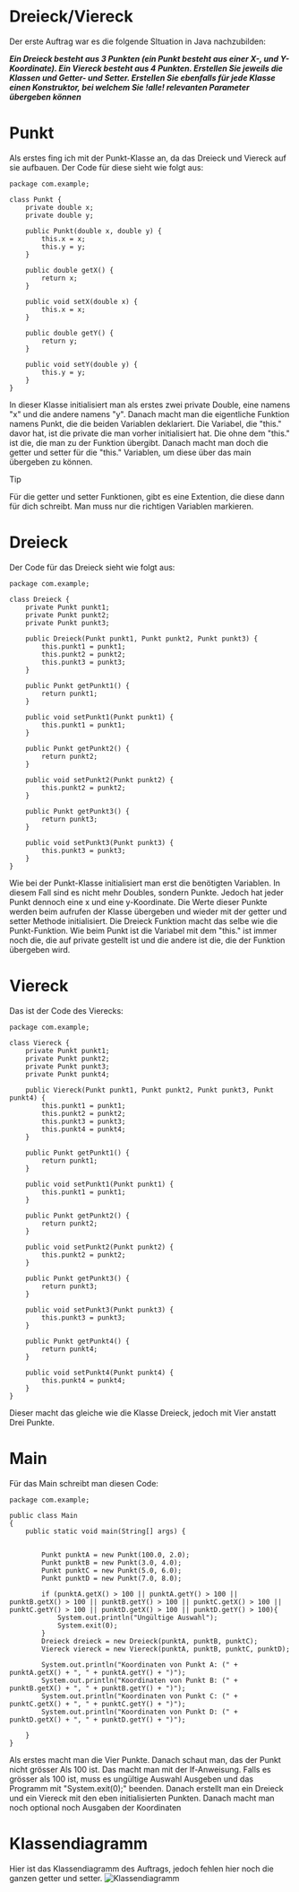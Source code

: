 #   Dreieck/Viereck
Der erste Auftrag war es die folgende SItuation in Java nachzubilden:


***Ein Dreieck besteht aus 3 Punkten (ein Punkt besteht aus einer X-, und Y-Koordinate). Ein Viereck
besteht aus 4 Punkten. Erstellen Sie jeweils die Klassen und Getter- und Setter. Erstellen Sie
ebenfalls für jede Klasse einen Konstruktor, bei welchem Sie !alle! relevanten Parameter übergeben
können***

# Punkt

Als erstes fing ich mit der Punkt-Klasse an, da das Dreieck und Viereck auf sie aufbauen. Der Code für diese sieht wie folgt aus:

```
package com.example;

class Punkt {
    private double x;
    private double y;
    
    public Punkt(double x, double y) {
        this.x = x;
        this.y = y;
    }
    
    public double getX() {
        return x;
    }
    
    public void setX(double x) {
        this.x = x;
    }
    
    public double getY() {
        return y;
    }
    
    public void setY(double y) {
        this.y = y;
    }
}
```
In dieser Klasse initialisiert man als erstes zwei private Double, eine namens "x" und die andere namens "y". Danach macht man die eigentliche Funktion namens Punkt, 
die die beiden Variablen deklariert. Die Variabel, die "this." davor hat, ist die private die man vorher initialisiert hat. Die ohne dem "this."
ist die, die man zu der Funktion übergibt. Danach macht man doch die getter und setter für die "this." Variablen, um diese über das main übergeben zu können.

> [!TIP]
>Für die getter und setter Funktionen, gibt es eine Extention, die diese dann für dich schreibt. Man muss nur die richtigen Variablen markieren.

# Dreieck

Der Code für das Dreieck sieht wie folgt aus:

```
package com.example;

class Dreieck {
    private Punkt punkt1;
    private Punkt punkt2;
    private Punkt punkt3;
    
    public Dreieck(Punkt punkt1, Punkt punkt2, Punkt punkt3) {
        this.punkt1 = punkt1;
        this.punkt2 = punkt2;
        this.punkt3 = punkt3;
    }
    
    public Punkt getPunkt1() {
        return punkt1;
    }
    
    public void setPunkt1(Punkt punkt1) {
        this.punkt1 = punkt1;
    }
    
    public Punkt getPunkt2() {
        return punkt2;
    }
    
    public void setPunkt2(Punkt punkt2) {
        this.punkt2 = punkt2;
    }
    
    public Punkt getPunkt3() {
        return punkt3;
    }
    
    public void setPunkt3(Punkt punkt3) {
        this.punkt3 = punkt3;
    }
}
```

Wie bei der Punkt-Klasse initialisiert man erst die benötigten Variablen. In diesem Fall sind es nicht mehr Doubles, sondern Punkte. Jedoch hat jeder Punkt
dennoch eine x und eine y-Koordinate. Die Werte dieser Punkte werden beim aufrufen der Klasse übergeben und wieder mit der getter und setter Methode initialisiert.
Die Dreieck Funktion macht das selbe wie die Punkt-Funktion. Wie beim Punkt ist die Variabel mit dem "this." ist immer noch die, die auf private gestellt ist und die andere ist die, die der Funktion übergeben wird.

# Viereck

Das ist der Code des Vierecks:

``` 
package com.example;

class Viereck {
    private Punkt punkt1;
    private Punkt punkt2;
    private Punkt punkt3;
    private Punkt punkt4;
    
    public Viereck(Punkt punkt1, Punkt punkt2, Punkt punkt3, Punkt punkt4) {
        this.punkt1 = punkt1;
        this.punkt2 = punkt2;
        this.punkt3 = punkt3;
        this.punkt4 = punkt4;
    }
    
    public Punkt getPunkt1() {
        return punkt1;
    }
    
    public void setPunkt1(Punkt punkt1) {
        this.punkt1 = punkt1;
    }
    
    public Punkt getPunkt2() {
        return punkt2;
    }
    
    public void setPunkt2(Punkt punkt2) {
        this.punkt2 = punkt2;
    }
    
    public Punkt getPunkt3() {
        return punkt3;
    }
    
    public void setPunkt3(Punkt punkt3) {
        this.punkt3 = punkt3;
    }
    
    public Punkt getPunkt4() {
        return punkt4;
    }
    
    public void setPunkt4(Punkt punkt4) {
        this.punkt4 = punkt4;
    }
}
```
Dieser macht das gleiche wie die Klasse Dreieck, jedoch mit Vier anstatt Drei Punkte.

# Main
Für das Main schreibt man diesen Code:

``` 
package com.example;

public class Main 
{
    public static void main(String[] args) {


        Punkt punktA = new Punkt(100.0, 2.0);
        Punkt punktB = new Punkt(3.0, 4.0);
        Punkt punktC = new Punkt(5.0, 6.0);
        Punkt punktD = new Punkt(7.0, 8.0);
        
        if (punktA.getX() > 100 || punktA.getY() > 100 || punktB.getX() > 100 || punktB.getY() > 100 || punktC.getX() > 100 || punktC.getY() > 100 || punktD.getX() > 100 || punktD.getY() > 100){
            System.out.println("Ungültige Auswahl");
            System.exit(0);
        }
        Dreieck dreieck = new Dreieck(punktA, punktB, punktC);
        Viereck viereck = new Viereck(punktA, punktB, punktC, punktD);
        
        System.out.println("Koordinaten von Punkt A: (" + punktA.getX() + ", " + punktA.getY() + ")");
        System.out.println("Koordinaten von Punkt B: (" + punktB.getX() + ", " + punktB.getY() + ")");
        System.out.println("Koordinaten von Punkt C: (" + punktC.getX() + ", " + punktC.getY() + ")");
        System.out.println("Koordinaten von Punkt D: (" + punktD.getX() + ", " + punktD.getY() + ")");
        
    }
}
```

Als erstes macht man die Vier Punkte. Danach schaut man, das der Punkt nicht grösser Als 100 ist. Das macht man mit der If-Anweisung. Falls es grösser als 100 ist, muss es ungültige Auswahl Ausgeben und das Programm mit "System.exit(0);" beenden. Danach erstellt man ein Dreieck und ein Viereck mit den eben initialisierten Punkten. Danach macht man noch optional noch Ausgaben der Koordinaten


# Klassendiagramm
Hier ist das Klassendiagramm des Auftrags, jedoch fehlen hier noch die ganzen getter und setter.
![Klassendiagramm](/klassendiagramm.png)
